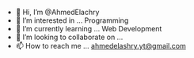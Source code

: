 - 👋 Hi, I’m @AhmedElachry
- 👀 I’m interested in ... Programming
- 🌱 I’m currently learning ... Web Development
- 💞️ I’m looking to collaborate on ...
- 📫 How to reach me ... ahmedelashry.yt@gmail.com

<!---
AhmedElachry/AhmedElachry is a ✨ special ✨ repository because its `README.md` (this file) appears on your GitHub profile.
You can click the Preview link to take a look at your changes.
--->
